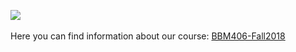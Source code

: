 ![](https://cdn-images-1.medium.com/max/1000/1*lOJDogG6nxor0rYmi5rffw.png)<br><br>
Here you can find information about our course: [BBM406-Fall2018](https://web.cs.hacettepe.edu.tr/~aykut/classes/fall2018/bbm406/) <br><br>

